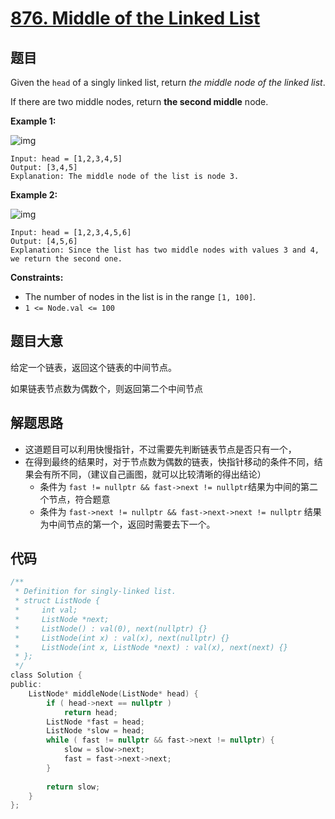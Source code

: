 # [876. Middle of the Linked List](https://leetcode.com/problems/middle-of-the-linked-list/)

##  题目

Given the `head` of a singly linked list, return *the middle node of the linked list*.

If there are two middle nodes, return **the second middle** node.

 

**Example 1:**

![img](https://assets.leetcode.com/uploads/2021/07/23/lc-midlist1.jpg)

```
Input: head = [1,2,3,4,5]
Output: [3,4,5]
Explanation: The middle node of the list is node 3.
```

**Example 2:**

![img](https://assets.leetcode.com/uploads/2021/07/23/lc-midlist2.jpg)

```
Input: head = [1,2,3,4,5,6]
Output: [4,5,6]
Explanation: Since the list has two middle nodes with values 3 and 4, we return the second one.
```

 

**Constraints:**

- The number of nodes in the list is in the range `[1, 100]`.
- `1 <= Node.val <= 100`

## 题目大意

给定一个链表，返回这个链表的中间节点。

如果链表节点数为偶数个，则返回第二个中间节点

## 解题思路

* 这道题目可以利用快慢指针，不过需要先判断链表节点是否只有一个，
* 在得到最终的结果时，对于节点数为偶数的链表，快指针移动的条件不同，结果会有所不同，（建议自己画图，就可以比较清晰的得出结论）
  * 条件为 `fast != nullptr && fast->next != nullptr`结果为中间的第二个节点，符合题意
  * 条件为 `fast->next != nullptr && fast->next->next != nullptr` 结果为中间节点的第一个，返回时需要去下一个。

## 代码

````c
/**
 * Definition for singly-linked list.
 * struct ListNode {
 *     int val;
 *     ListNode *next;
 *     ListNode() : val(0), next(nullptr) {}
 *     ListNode(int x) : val(x), next(nullptr) {}
 *     ListNode(int x, ListNode *next) : val(x), next(next) {}
 * };
 */
class Solution {
public:
    ListNode* middleNode(ListNode* head) {
        if ( head->next == nullptr ) 
            return head;
        ListNode *fast = head;
        ListNode *slow = head;
        while ( fast != nullptr && fast->next != nullptr) {
            slow = slow->next;
            fast = fast->next->next;
        }
        
        return slow;
    }
};
````



